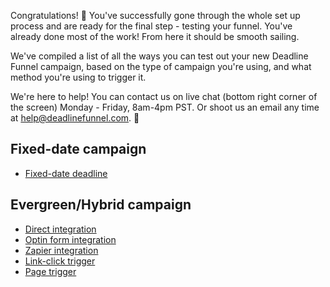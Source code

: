 Congratulations! 🎉 You've successfully gone through the whole set up process
and are ready for the final step - testing your funnel. You've already done
most of the work! From here it should be smooth sailing.

We've compiled a list of all the ways you can test out your new Deadline
Funnel campaign, based on the type of campaign you're using, and what method
you're using to trigger it.

We're here to help! You can contact us on live chat (bottom right corner of
the screen) Monday - Friday, 8am-4pm PST. Or shoot us an email any time at
help@deadlinefunnel.com. 🙂

## Fixed-date campaign

  * [Fixed-date deadline](https://documentation.deadlinefunnel.com/article/655-testing-your-fixed-date-deadline)

## Evergreen/Hybrid campaign

  * [Direct integration](https://documentation.deadlinefunnel.com/article/654-testing-your-evergreen-hybrid-deadline)
  * [Optin form integration](https://documentation.deadlinefunnel.com/article/656-how-to-test-an-evergreen-campaign-optin-integration)
  * [Zapier integration](https://documentation.deadlinefunnel.com/article/658-how-to-test-an-evergreen-campaign-zapier-integration)
  * [Link-click trigger](https://documentation.deadlinefunnel.com/article/659-how-to-test-an-evergreen-campaign-link-click-trigger)
  * [Page trigger](https://documentation.deadlinefunnel.com/article/657-how-to-test-an-evergreen-campaign-page-trigger)

